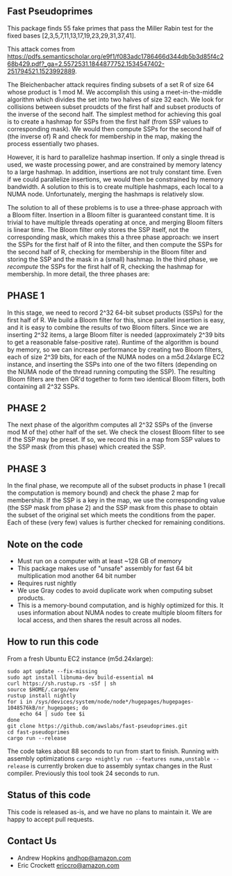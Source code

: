 ## Fast Pseudoprimes
This package finds 55 fake primes that pass the Miller Rabin test for the fixed bases [2,3,5,7,11,13,17,19,23,29,31,37,41].

This attack comes from https://pdfs.semanticscholar.org/e9f1/f083adc1786466d344db5b3d85f4c268b429.pdf?_ga=2.5572531.1844877752.1534547402-251794521.1523992889.

The Bleichenbacher attack requires finding subsets of a set R of size 64 whose product is 1 mod M. We accomplish this using a meet-in-the-middle algorithm which divides the set into two halves of size 32 each. We look for collisions between subset proudcts of the first half and subset products of the inverse of the second half. The simplest method for achieving this goal is to create a hashmap for SSPs from the first half (from SSP values to corresponding mask). We would then compute SSPs for the second half of (the inverse of) R and check for membership in the map, making the process essentially two phases.

However, it is hard to parallelize hashmap insertion. If only a single thread is used, we waste processing power, and are constrained by memory latency to a large hashmap. In addition, insertions are not truly constant time. Even if we could parallelize insertions, we would then be constrained by memory bandwidth. A solution to this is to create multiple hashmaps, each local to a NUMA node. Unfortunately, merging the hashmaps is relatively slow.

The solution to all of these problems is to use a three-phase approach with a Bloom filter. Insertion in a Bloom filter is guaranteed constant time. It is trivial to have multiple threads operating at once, and merging Bloom filters is linear time. The Bloom filter only stores the SSP itself, not the corresponding mask, which makes this a three phase approach: we insert the SSPs for the first half of R into the filter, and then compute the SSPs for the second half of R, checking for membership in the Bloom filter and storing the SSP and the mask in a (small) hashmap. In the third phase, we *recompute* the SSPs for the first half of R, checking the hashmap for membership. In more detail, the three phases are:

## PHASE 1
In this stage, we need to record 2^32 64-bit subset products (SSPs) for the first half of R. We build a Bloom filter for this, since parallel insertion is easy, and it is easy to combine the results of two Bloom filters. Since we are inserting 2^32 items, a large Bloom filter is needed (approximately 2^39 bits to get a reasonable false-positive rate). Runtime of the algorithm is bound by memory, so we can increase performance by creating two Bloom filters, each of size 2^39 bits, for each of the NUMA nodes on a m5d.24xlarge EC2 instance, and inserting the SSPs into one of the two filters (depending on the NUMA node of the thread running computing the SSP). The resulting Bloom filters are then OR'd together to form two identical Bloom filters, both containing all 2^32 SSPs.

## PHASE 2
The next phase of the algorithm computes all 2^32 SSPs of the (inverse mod M of the) other half of the set. We check the closest Bloom filter to see if the SSP may be preset. If so, we record this in a map from SSP values to the SSP mask (from this phase) which created the SSP.

## PHASE 3
In the final phase, we recompute all of the subset products in phase 1 (recall the computation is memory bound) and check the phase 2 map for membership. If the SSP is a key in the map, we use the corresponding value (the SSP mask from phase 2) and the SSP mask from this phase to obtain the subset of the original set which meets the conditions from the paper. Each of these (very few) values is further checked for remaining conditions.

## Note on the code
* Must run on a computer with at least ~128 GB of memory
* This package makes use of "unsafe" assembly for fast 64 bit multiplication mod another 64 bit number
* Requires rust nightly
* We use Gray codes to avoid duplicate work when computing subset products.
* This is a memory-bound computation, and is highly optimized for this. It uses information about NUMA nodes to create multiple bloom filters for local access, and then shares the result across all nodes.

## How to run this code 
From a fresh Ubuntu EC2 instance (m5d.24xlarge):

```
sudo apt update --fix-missing
sudo apt install libnuma-dev build-essential m4
curl https://sh.rustup.rs -sSf | sh
source $HOME/.cargo/env
rustup install nightly
for i in /sys/devices/system/node/node*/hugepages/hugepages-1048576kB/nr_hugepages; do
    echo 64 | sudo tee $i
done
git clone https://github.com/awslabs/fast-pseudoprimes.git
cd fast-pseudoprimes
cargo run --release
```
The code takes about 88 seconds to run from start to finish. Running with assembly optimizations `cargo +nightly run --features numa,unstable --release` is currently broken due to assembly syntax changes in the Rust compiler. Previously this tool took 24 seconds to run.

## Status of this code
This code is released as-is, and we have no plans to maintain it. We are happy to accept pull requests.

## Contact Us
* Andrew Hopkins andhop@amazon.com
* Eric Crockett ericcro@amazon.com
